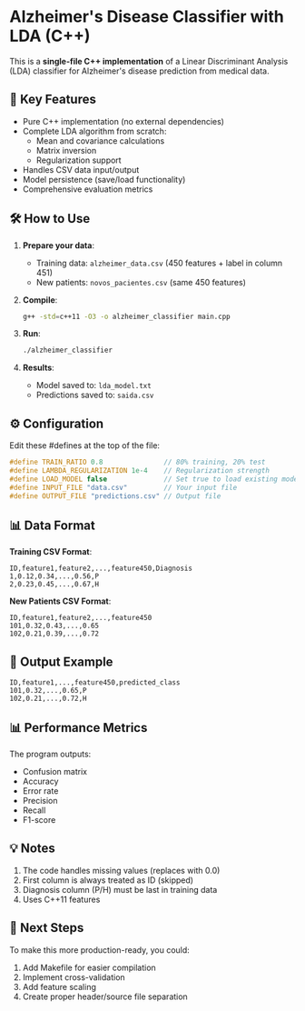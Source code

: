 # Alzheimer's Disease Classifier with LDA (C++)

This is a **single-file C++ implementation** of a Linear Discriminant Analysis (LDA) classifier for Alzheimer's disease prediction from medical data.

## 📌 Key Features

- Pure C++ implementation (no external dependencies)
- Complete LDA algorithm from scratch:
  - Mean and covariance calculations
  - Matrix inversion
  - Regularization support
- Handles CSV data input/output
- Model persistence (save/load functionality)
- Comprehensive evaluation metrics

## 🛠️ How to Use

1. **Prepare your data**:
   - Training data: `alzheimer_data.csv` (450 features + label in column 451)
   - New patients: `novos_pacientes.csv` (same 450 features)

2. **Compile**:
   ```bash
   g++ -std=c++11 -O3 -o alzheimer_classifier main.cpp
   ```

3. **Run**:
   ```bash
   ./alzheimer_classifier
   ```

4. **Results**:
   - Model saved to: `lda_model.txt`
   - Predictions saved to: `saida.csv`

## ⚙️ Configuration

Edit these #defines at the top of the file:

```cpp
#define TRAIN_RATIO 0.8               // 80% training, 20% test
#define LAMBDA_REGULARIZATION 1e-4    // Regularization strength
#define LOAD_MODEL false              // Set true to load existing model
#define INPUT_FILE "data.csv"         // Your input file
#define OUTPUT_FILE "predictions.csv" // Output file
```

## 📊 Data Format

**Training CSV Format**:
```
ID,feature1,feature2,...,feature450,Diagnosis
1,0.12,0.34,...,0.56,P
2,0.23,0.45,...,0.67,H
```

**New Patients CSV Format**:
```
ID,feature1,feature2,...,feature450
101,0.32,0.43,...,0.65
102,0.21,0.39,...,0.72
```

## 📝 Output Example

```
ID,feature1,...,feature450,predicted_class
101,0.32,...,0.65,P
102,0.21,...,0.72,H
```

## 📊 Performance Metrics

The program outputs:
- Confusion matrix
- Accuracy
- Error rate
- Precision
- Recall
- F1-score

## 💡 Notes

1. The code handles missing values (replaces with 0.0)
2. First column is always treated as ID (skipped)
3. Diagnosis column (P/H) must be last in training data
4. Uses C++11 features

## 🚀 Next Steps

To make this more production-ready, you could:
1. Add Makefile for easier compilation
2. Implement cross-validation
3. Add feature scaling
4. Create proper header/source file separation

